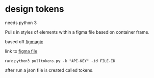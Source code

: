 # design tokens
needs python 3

Pulls in styles of elements within a figma file based on container frame.

based off [figmagic](https://github.com/mikaelvesavuori/figmagic)

link to [figma file](https://www.figma.com/file/J9q5TGVX4biCs9WL8l5Col/token-example?node-id=0%3A1)

run:
`python3 pulltokens.py -k "API-KEY" -id FILE-ID`

after run a json file is created called tokens.